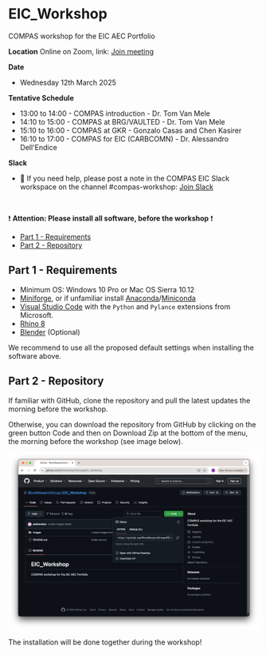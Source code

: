 # EIC_Workshop
COMPAS workshop for the EIC AEC Portfolio

**Location**
Online on Zoom, link: [Join meeting](https://ethz.zoom.us/j/63964504836)

**Date**
* Wednesday 12th March 2025

**Tentative Schedule**
* 13:00 to 14:00 - COMPAS introduction - Dr. Tom Van Mele
* 14:10 to 15:00 - COMPAS at BRG/VAULTED - Dr. Tom Van Mele
* 15:10 to 16:00 - COMPAS at GKR - Gonzalo Casas and Chen Kasirer
* 16:10 to 17:00 - COMPAS for EIC (CARBCOMN) - Dr. Alessandro Dell'Endice

**Slack**
* :loudspeaker: If you need help, please post a note in the COMPAS EIC Slack workspace on the channel #compas-workshop: [Join Slack](https://join.slack.com/t/compaseicworkshop/shared_invite/zt-314rbf9sm-lHXS1eoAOvN6pFu8~ii4ag)
  
&nbsp;

:exclamation: **Attention: Please install all software, before the workshop** :exclamation:
* [Part 1 - Requirements](#part-1---requirements)
* [Part 2 - Repository](#part-2---repository)

## Part 1 - Requirements

* Minimum OS: Windows 10 Pro or Mac OS Sierra 10.12
* [Miniforge](https://conda-forge.org/download/), or if unfamiliar install [Anaconda](https://www.anaconda.com/)/[Miniconda](https://www.anaconda.com/docs/getting-started/miniconda/install)
* [Visual Studio Code](https://code.visualstudio.com/) with the `Python` and `Pylance` extensions from Microsoft.
* [Rhino 8](https://www.rhino3d.com/download)
* [Blender](https://www.blender.org/download/) (Optional)

We recommend to use all the proposed default settings when installing the software above.

## Part 2 - Repository
If familiar with GitHub, clone the repository and pull the latest updates the morning before the workshop. 

Otherwise, you can download the repository from GitHub by clicking on the green button Code and then on Download Zip at the bottom of the menu, the morning before the workshop (see image below).

![Download Zip](images/download_zip.png)

The installation will be done together during the workshop!

